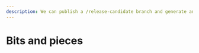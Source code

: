 ```yaml
---
description: We can publish a /release-candidate branch and generate another version.
---
```


# Bits and pieces

